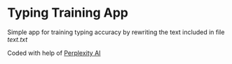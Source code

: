 # Typing Training App

Simple app for training typing accuracy by rewriting the text included in file _text.txt_

Coded with help of [Perplexity AI](https://www.perplexity.ai)
